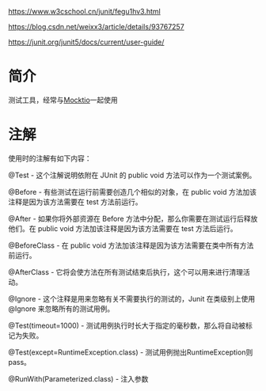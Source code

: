 https://www.w3cschool.cn/junit/fegu1hv3.html

https://blog.csdn.net/weixx3/article/details/93767257

https://junit.org/junit5/docs/current/user-guide/



# 简介

测试工具，经常与[Mocktio](https://blog.csdn.net/weixx3/article/details/93890555)一起使用



# 注解

使用时的注解有如下内容：



@Test - 这个注解说明依附在 JUnit 的 public void 方法可以作为一个测试案例。

@Before - 有些测试在运行前需要创造几个相似的对象，在 public void 方法加该注释是因为该方法需要在 test 方法前运行。

@After - 如果你将外部资源在 Before 方法中分配，那么你需要在测试运行后释放他们。在 public void 方法加该注释是因为该方法需要在 test 方法后运行。

@BeforeClass - 在 public void 方法加该注释是因为该方法需要在类中所有方法前运行。

@AfterClass - 它将会使方法在所有测试结束后执行，这个可以用来进行清理活动。

@Ignore - 这个注释是用来忽略有关不需要执行的测试的，Junit 在类级别上使用 @Ignore 来忽略所有的测试用例。

@Test(timeout=1000) - 测试用例执行时长大于指定的毫秒数，那么将自动被标记为失败。

@Test(except=RuntimeException.class) - 测试用例抛出RuntimeException则pass。

@RunWith(Parameterized.class) - 注入参数